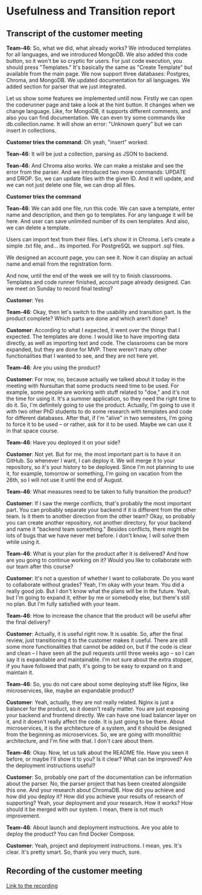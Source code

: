 # Usefulness and Transition report

## Transcript of the customer meeting

**Team-46**: So, what we did, what already works? We introduced templates for all languages, and we introduced MongoDB. We also added this code button, so it won't be so cryptic for users. 
For just code execution, you should press "Templates." It's basically the same as "Create Template" but available from the main page. We now support three databases: Postgres, Chroma, and MongoDB.
We updated documentation for all languages. We added section for parser that we just integrated. 

Let us show some features we implemented untill now. Firstly we can open the coderunner page and take a look at the hint button. It changes when we change language. 
Like, for MongoDB, it supports different comments, and also you can find documentation. We can even try some commands like db.collection.name. It will show an error: "Unknown query” but we can insert in collections.

**Customer tries the command**:  Oh yeah, "insert" worked.

**Tean-46**: It will be just a collection, parsing as JSON to backend.

**Tean-46**: And Chroma also works. We can make a mistake and see the error from the parser. And we introduced two more commands: UPDATE and DROP. So, we can update files with the given ID. 
And it will update, and we can not just delete one file, we can drop all files.

**Customer tries the command**

**Tean-46**: We can add one file, run this code. We can save a template, enter name and description, and then go to templates. For any language it will be here. 
And user can save unlimited number of its own templates. And also, we can delete a template.

Users can import text from their files. Let’s show it in Chroma. Let’s create a simple .txt file, and… its imported. For PostgreSQL we support .sql files.

We designed an account page, you can see it. Now it can display an actual name and email from the registration form.

And now, until the end of the week we will try to finish classrooms. Templates and code runner finished, account page already designed. Can we meet on Sunday to record final testing? 

**Customer**: Yes

**Team-46**: Okay, then let's switch to the usability and transition part. Is the product complete? Which parts are done and which aren’t done?

**Customer**: According to what I expected, it went over the things that I expected. The templates are done. I would like to have importing data directly, as well as importing text and code. 
The classrooms can be more expanded, but they are done for MVP. There weren't many other functionalities that I wanted to see, and they are not here yet.

**Team-46**: Are you using the product?

**Customer**: For now, no, because actually we talked about it today in the meeting with Nursultan that some products need time to be used. For example, some people are working with stuff related to "doe," and it's not the time for using it.
It's a summer application, so they need the right time to do it. So, I'm definitely going to use the product. Actually, I'm going to use it with two other PhD students to do some research with templates and code for different databases. 
After that, if I'm "alive" in two semesters, I'm going to force it to be used – or rather, ask for it to be used. Maybe we can use it in that space course.

**Team-46**: Have you deployed it on your side?

**Customer**: Not yet. But for me, the most important part is to have it on GitHub. So whenever I want, I can deploy it. We will merge it to your repository, so it's your history to be deployed. 
Since I'm not planning to use it, for example, tomorrow or something, I'm going on vacation from the 26th, so I will not use it until the end of August. 

**Team-46**: What measures need to be taken to fully transition the product?

**Customer**: If I saw the merge conflicts, that's probably the most important part. You can probably separate your backend if it is different from the other team. Is it them to another direction from the other team? 
Okay, so probably you can create another repository, not another directory, for your backend and name it "backend team something." Besides conflicts, there might be lots of bugs that we have never met before. 
I don't know, I will solve them while using it.

**Team-46**: What is your plan for the product after it is delivered? And how are you going to continue working on it? Would you like to collaborate with our team after this course?

**Customer**: It's not a question of whether I want to collaborate. Do you want to collaborate without grades? Yeah, I'm okay with your team. You did a really good job. But I don't know what the plans will be in the future. 
Yeah, but I'm going to expand it, either by me or somebody else, but there's still no plan. But I'm fully satisfied with your team. 

**Team-46**: How to increase the chance that the product will be useful after the final delivery?

**Customer**: Actually, it is useful right now. It is usable. So, after the final review, just transitioning it to the customer makes it useful. There are still some more functionalities that cannot be added on, but if the code is clear and clean – I have seen all the pull requests until three weeks ago – so I can say it is expandable and maintainable. 
I'm not sure about the extra stopper, if you have followed that path, it's going to be easy to expand on it and maintain it.

**Team-46**: So, you do not care about some deploying stuff like Nginx, like microservices, like, maybe an expandable product?

**Customer**: Yeah, actually, they are not really related. Nginx is just a balancer for the product, so it doesn't really matter. You are just exposing your backend and frontend directly. 
We can have one load balancer layer on it, and it doesn't really affect the code. It is just going to be there. About microservices, it is the architecture of a system, and it should be designed from the beginning as microservices.
So, we are going with monolithic architecture, and I'm fine with that. I don't care about them.

**Team-46**: Okay. Now, let us talk about the README file. Have you seen it before, or maybe I'll show it to you? Is it clear? What can be improved? Are the deployment instructions useful? 

**Customer**:  So, probably one part of the documentation can be information about the parser. No, the parser project that has been created alongside this one. And your research about ChromaDB. 
How did you achieve and how did you deploy it? How did you achieve your results of research of supporting? Yeah, your deployment and your research. How it works? How should it be merged with our system. 
I mean, there is not much improvement.

**Team-46**: About launch and deployment instructions. Are you able to deploy the product? You can find Docker Compose. 

**Customer**: Yeah, project and deployment instructions. I mean, yes. It's clear. It's pretty smart. So, thank you very much, sure.

## Recording of the customer meeting

[Link to the recording](https://disk.yandex.ru/d/Nn_-Eg6y6QkmCw)

